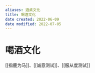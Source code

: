 ```yaml
---
aliases: 酒桌文化
title: 喝酒文化
date created: 2022-06-09
date modified: 2022-07-05
---
```


# 喝酒文化

[[指鹿为马]]、[[诚意测试]]、[[服从度测试]]
